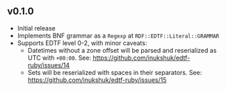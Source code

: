 v0.1.0
------

- Initial release
- Implements BNF grammar as a `Regexp` at `RDF::EDTF::Literal::GRAMMAR`
- Supports EDTF level 0-2, with minor caveats:
  - Datetimes without a zone offset will be parsed and reserialized as UTC with
  `+00:00`. See: https://github.com/inukshuk/edtf-ruby/issues/14
  - Sets will be reserialized with spaces in their separators. See:
  https://github.com/inukshuk/edtf-ruby/issues/15
